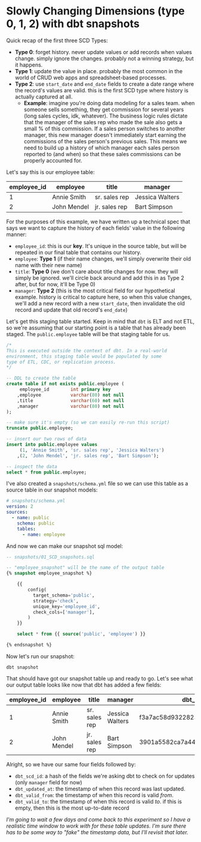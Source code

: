 # Slowly Changing Dimensions (type 0, 1, 2) with dbt snapshots

Quick recap of the first three SCD Types:

* **Type 0**: forget history. never update values or add records when values change. simply ignore the changes. probably not a winning strategy, but it happens.
* **Type 1**: update the value in place. probably the most common in the world of CRUD web apps and spreadsheet-based processes.
* **Type 2**: use `start_date` and `end_date` fields to create a date range where the record's values are valid. this is the first SCD type where history is actually captured at all.
    * **Example**: imagine you're doing data modeling for a sales team. when someone sells something, they get commission for several years (long sales cycles, idk, whatever). The business logic rules dictate that the manager of the sales rep who made the sale also gets a small % of this commission. If a sales person switches to another manager, this new manager doesn't immediately start earning the commissions of the sales person's previous sales. This means we need to build up a history of which manager each sales person reported to (and when) so that these sales commissions can be properly accounted for.


Let's say this is our employee table:


| employee_id | employee    | title      | manager         |
|-------------|-------------|------------|-----------------|
| 1           | Annie Smith | sr. sales rep | Jessica Walters |
| 2           | John Mendel | jr. sales rep   | Bart Simpson    |


For the purposes of this example, we have written up a technical spec that says we want to capture the history of each fields' value in the following manner:

* `employee_id`: this is our **key**. It's unique in the source table, but will be repeated in our final table that contains our history.
* `employee`: **Type 1** (if their name changes, we'll simply overwrite their old name with their new name)
* `title`: **Type 0** (we don't care about title changes for now. they will simply be ignored. we'll circle back around and add this in as Type 2 after, but for now, it'll be Type 0)
* `manager`: **Type 2** (this is the most critical field for our hypothetical example. history is critical to capture here, so when this value changes, we'll add a new record with a new `start_date`, then invalidate the old record and update that old record's `end_date`)


Let's get this staging table started. Keep in mind that `dbt` is ELT and not ETL, so we're assuming that our starting point is a table that has already been staged. The `public.employee` table will be that staging table for us.

```sql
/*
This is executed outside the context of dbt. In a real-world 
environment, this staging table would be populated by some
type of ETL, CDC, or replication process.
*/

-- DDL to create the table
create table if not exists public.employee (
	 employee_id		int primary key
	,employee			varchar(80) not null
	,title				varchar(60) not null
	,manager			varchar(80) not null
);

-- make sure it's empty (so we can easily re-run this script)
truncate public.employee;

-- insert our two rows of data
insert into public.employee values 
	 (1, 'Annie Smith', 'sr. sales rep', 'Jessica Walters')
	,(2, 'John Mendel', 'jr. sales rep', 'Bart Simpson');

-- inspect the data
select * from public.employee;
```

I've also created a `snapshots/schema.yml` file so we can use this table as a source table in our snapshot models:

```yml
# snapshots/schema.yml
version: 2
sources:
  - name: public
    schema: public
    tables:
      - name: employee
```

And now we can make our snapshot sql model:

```sql
-- snapshots/01_SCD_snapshots.sql

-- "employee_snapshot" will be the name of the output table
{% snapshot employee_snapshot %}

    {{
        config(
          target_schema='public',
          strategy='check',
          unique_key='employee_id',
          check_cols=['manager'],
        )
    }}

    select * from {{ source('public', 'employee') }}

{% endsnapshot %}
```

Now let's run our snapshot:

```
dbt snapshot
```

That should have got our snapshot table up and ready to go. Let's see what our output table looks like now that dbt has added a few fields:

|employee_id|employee|title|manager|dbt_scd_id|dbt_updated_at|dbt_valid_from|dbt_valid_to|
|-----------|--------|-----|-------|----------|--------------|--------------|------------|
|1|Annie Smith|sr. sales rep|Jessica Walters|f3a7ac58d9322823486bf86cecd32874|2022-04-07 05:04:03.077|2022-04-07 05:04:03.077||
|2|John Mendel|jr. sales rep|Bart Simpson|3901a5582ca7a4441fa031be6a1c7e6c|2022-04-07 05:04:03.077|2022-04-07 05:04:03.077||


Alright, so we have our same four fields followed by:

* `dbt_scd_id`: a hash of the fields we're asking dbt to check on for updates (only `manager` field for now)
* `dbt_updated_at`: the timestamp of when this record was last updated.
* `dbt_valid_from`: the timestamp of when this record is valid *from*.
* `dbt_valid_to`: the timestamp of when this record is valid *to*. if this is empty, then this is the most up-to-date record

*I'm going to wait a few days and come back to this experiment so I have a realistic time window to work with for these table updates. I'm sure there has to be some way to "fake" the timestamp data, but I'll revisit that later.*


